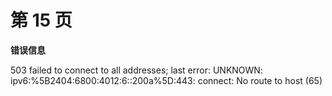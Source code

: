 # 第 15 页

**错误信息**

503 failed to connect to all addresses; last error: UNKNOWN: ipv6:%5B2404:6800:4012:6::200a%5D:443: connect: No route to host (65)

